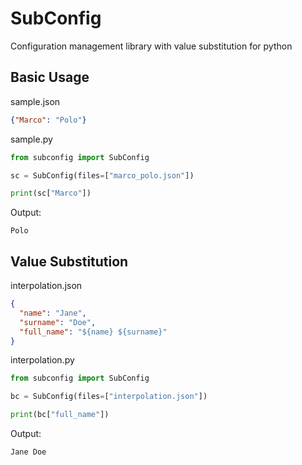 SubConfig
=========

Configuration management library with value substitution for python

Basic Usage
-----------

sample.json

```json
{"Marco": "Polo"}
```

sample.py

```python
from subconfig import SubConfig

sc = SubConfig(files=["marco_polo.json"])

print(sc["Marco"])
```

Output:

```shell
Polo
```

Value Substitution
------------------

interpolation.json

```json
{
  "name": "Jane",
  "surname": "Doe",
  "full_name": "${name} ${surname}"
}
```

interpolation.py

```python
from subconfig import SubConfig

bc = SubConfig(files=["interpolation.json"])

print(bc["full_name"])
```

Output:

```shell
Jane Doe
```
